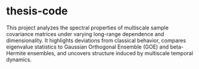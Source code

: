 # thesis-code

This project analyzes the spectral properties of multiscale sample covariance matrices under varying long-range dependence and dimensionality. It highlights deviations from classical behavior, compares eigenvalue statistics to Gaussian Orthogonal Ensemble (GOE) and beta-Hermite ensembles, and uncovers structure induced by multiscale temporal dynamics.
